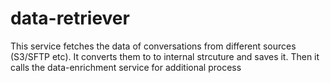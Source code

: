 # data-retriever
This service fetches the data of conversations from different sources (S3/SFTP etc).
It converts them to to internal strcuture and saves it.
Then it calls the data-enrichment service for additional process
